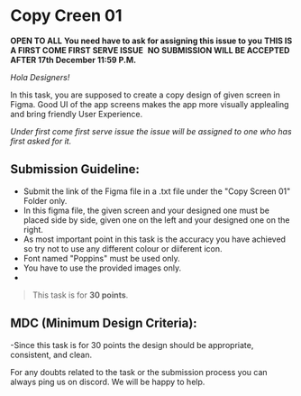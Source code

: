 # Copy Creen 01

**OPEN TO ALL** **You need have to ask for assigning this issue to you**
**THIS IS A FIRST COME FIRST SERVE ISSUE** 
**NO SUBMISSION WILL BE ACCEPTED AFTER 17th December 11:59 P.M.**

_Hola Designers!_

In this task, you are supposed to create a copy design of given screen in Figma. Good UI of the app screens makes the app more visually applealing and bring friendly User Experience.

*Under first come first serve issue the issue will be assigned to one who has first asked for it.*


## Submission Guideline:

- Submit the link of the Figma file in a .txt file under the "Copy Screen 01" Folder only.
- In this figma file, the given screen and your designed one must be placed side by side, given one on the left and your designed one on the right.
- As most important point in this task is the accuracy you have achieved so try not to use any different colour or diiferent icon.
- Font named "Poppins" must be used only.
- You have to use the provided images only.
- 


> This task is for **30 points**.

## MDC (Minimum Design Criteria):

-Since this task is for 30 points the design should be appropriate, consistent, and clean.

For any doubts related to the task or the submission process you can always ping us on discord. We will be happy to help.
